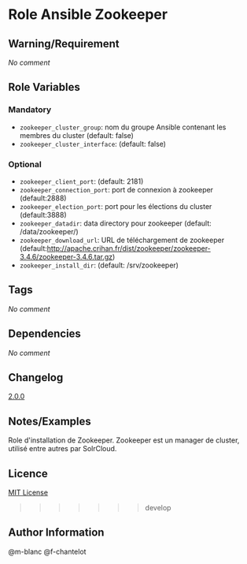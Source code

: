 # Role Ansible Zookeeper

## Warning/Requirement
*No comment*
 
## Role Variables
### Mandatory
- `zookeeper_cluster_group`: nom du groupe Ansible contenant les membres du cluster (default: false)
- `zookeeper_cluster_interface`: (default: false)

### Optional
- `zookeeper_client_port`: (default: 2181)
- `zookeeper_connection_port`: port de connexion à zookeeper (default:2888)
- `zookeeper_election_port`: port pour les élections du cluster (default:3888)
- `zookeeper_datadir`: data directory pour zookeeper (default: /data/zookeeper/)
- `zookeeper_download_url`: URL de téléchargement de zookeeper (default:http://apache.crihan.fr/dist/zookeeper/zookeeper-3.4.6/zookeeper-3.4.6.tar.gz)
- `zookeeper_install_dir`: (default: /srv/zookeeper)

## Tags
*No comment*

## Dependencies
*No comment*

## Changelog
[2.0.0](CHANGELOG.md)

## Notes/Examples
Role d'installation de Zookeeper.
Zookeeper est un manager de cluster, utilisé entre autres par SolrCloud.

## Licence
[MIT License](http://www.opensource.org/licenses/MIT)
>>>>>>> develop

## Author Information
@m-blanc
@f-chantelot
